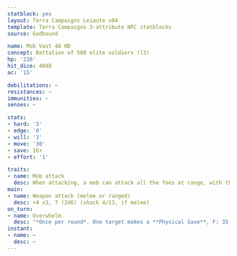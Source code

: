 ```yaml
---
statblock: yes
layout: Terra Campaigns Leiaute v04
template: Terra Campaigns 3-attribute NPC statblocks
source: Godbound

name: Mob Vast 48 HD
concept: Battalion of 500 elite soldiers (l3)
hp: '216'
hit_dice: 48d8
ac: '15'

debilitations: ~
resistances: ~
immunities: ~
senses: ~

stats:
- hard: '3'
- edge: '0'
- will: '3'
- move: '30'
- save: 16+
- effort: '1'

traits:
- name: Mob attack
  desc: When attacking, a mob can attack all the foes at range, with the number of attacks specified in the attack description.
main:
- name: Weapon attack (melee or ranged)
  desc: +4 x3, 7 (2d6) (shock 4/13, if melee)
on_turn:
- name: Overwhelm
  desc: "*Once per round*. One target makes a **Physical Save**, F: 35 (10d6) damage."
instant:
- name: ~
  desc: ~
---
```

